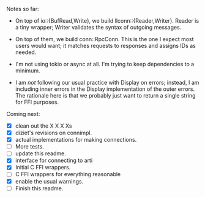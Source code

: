 

Notes so far:

 * On top of io::{BufRead,Write}, we build llconn::{Reader,Writer}.  Reader is a tiny wrapper; Writer validates the
   syntax of outgoing messages.

 * On top of them, we build conn::RpcConn.  This is the one I expect most users would want; it
   matches requests to responses and assigns IDs as needed.

 * I'm not using tokio or async at all.  I'm trying to keep dependencies to a minimum.

 * I am *not* following our usual practice with Display on errors; instead, I am including
   inner errors in the Display implementation of the outer errors.  The rationale here
   is that we probably just want to return a single string for FFI purposes.


 Coming next:
 * [x] clean out the X X X Xs
 * [x] diziet's revisions on connimpl.
 * [x] actual implementations for making connections.
 * [ ] More tests.
 * [ ] update this readme.
 * [x] interface for connecting to arti
 * [x] Initial C FFI wrappers.
 * [ ] C FFI wrappers for everything reasonable
 * [x] enable the usual warnings.
 * [ ] Finish this readme.
